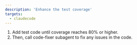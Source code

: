 ```yaml
---
description: 'Enhance the test coverage'
targets:
  - claudecode
---
```


1. Add test code until coverage reaches 80% or higher.
2. Then, call code-fixer subagent to fix any issues in the code.
